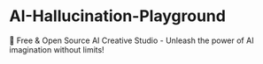 # AI-Hallucination-Playground
🧠 Free &amp; Open Source AI Creative Studio - Unleash the power of AI imagination without limits!
